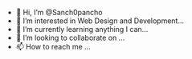 - 👋 Hi, I’m @Sanch0pancho
- 👀 I’m interested in Web Design and Development...
- 🌱 I’m currently learning anything I can...
- 💞️ I’m looking to collaborate on ...
- 📫 How to reach me ...

<!---
Sanch0pancho/Sanch0pancho is a ✨ special ✨ repository because its `README.md` (this file) appears on your GitHub profile.
You can click the Preview link to take a look at your changes.
--->
